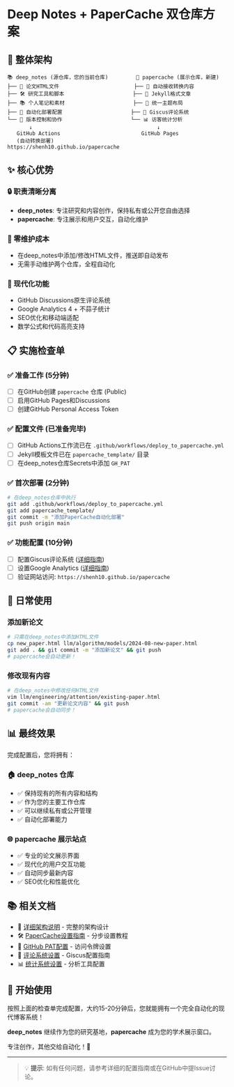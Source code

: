 # Deep Notes + PaperCache 双仓库方案

## 🎯 整体架构

```
📚 deep_notes (源仓库，您的当前仓库)         📖 papercache (展示仓库，新建)
├── 📄 论文HTML文件                        ├── 🔄 自动接收转换内容
├── 🛠️ 研究工具和脚本                      ├── 📝 Jekyll格式文章
├── 📚 个人笔记和素材                      ├── 🎨 统一主题布局
├── 🤖 自动化部署配置                      ├── 💬 Giscus评论系统
└── 🔧 版本控制和协作                      └── 📊 访客统计分析
       ↓                                        ↓
   GitHub Actions                          GitHub Pages
   (自动转换部署)                          https://shenh10.github.io/papercache
```

## ✨ 核心优势

### 🔒 职责清晰分离

- **deep_notes**: 专注研究和内容创作，保持私有或公开您自由选择
- **papercache**: 专注展示和用户交互，自动化维护

### 🚀 零维护成本

- 在deep_notes中添加/修改HTML文件，推送即自动发布
- 无需手动维护两个仓库，全程自动化

### 💬 现代化功能

- GitHub Discussions原生评论系统
- Google Analytics 4 + 不蒜子统计
- SEO优化和移动端适配
- 数学公式和代码高亮支持

## 📋 实施检查单

### ✅ 准备工作 (5分钟)

- [ ] 在GitHub创建 `papercache` 仓库 (Public)
- [ ] 启用GitHub Pages和Discussions
- [ ] 创建GitHub Personal Access Token

### ✅ 配置文件 (已准备完毕)

- [ ] GitHub Actions工作流已在 `.github/workflows/deploy_to_papercache.yml`
- [ ] Jekyll模板文件已在 `papercache_template/` 目录
- [ ] 在deep_notes仓库Secrets中添加 `GH_PAT`

### ✅ 首次部署 (2分钟)

```bash
# 在deep_notes仓库中执行
git add .github/workflows/deploy_to_papercache.yml
git add papercache_template/
git commit -m "添加PaperCache自动化部署"
git push origin main
```

### ✅ 功能配置 (10分钟)

- [ ] 配置Giscus评论系统 ([详细指南](setup_scripts/setup_giscus.md))
- [ ] 设置Google Analytics ([详细指南](setup_scripts/setup_analytics.md))
- [ ] 验证网站访问: `https://shenh10.github.io/papercache`

## 🔄 日常使用

### 添加新论文

```bash
# 只需在deep_notes中添加HTML文件
cp new_paper.html llm/algorithm/models/2024-08-new-paper.html
git add . && git commit -m "添加新论文" && git push
# papercache会自动更新！
```

### 修改现有内容

```bash
# 在deep_notes中修改任何HTML文件
vim llm/engineering/attention/existing-paper.html
git commit -am "更新论文内容" && git push
# papercache会自动同步！
```

## 📊 最终效果

完成配置后，您将拥有：

### 🏠 deep_notes 仓库

- ✅ 保持现有的所有内容和结构
- ✅ 作为您的主要工作仓库
- ✅ 可以继续私有或公开管理
- ✅ 自动化部署能力

### 🌐 papercache 展示站点

- ✅ 专业的论文展示界面
- ✅ 现代化的用户交互功能
- ✅ 自动同步最新内容
- ✅ SEO优化和性能优化

## 📚 相关文档

- 📖 [详细架构说明](UPDATED_ARCHITECTURE.md) - 完整的架构设计
- 🛠️ [PaperCache设置指南](PAPERCACHE_SETUP.md) - 分步设置教程
- 🔑 [GitHub PAT配置](setup_scripts/setup_github_pat.md) - 访问令牌设置
- 💬 [评论系统设置](setup_scripts/setup_giscus.md) - Giscus配置指南
- 📊 [统计系统设置](setup_scripts/setup_analytics.md) - 分析工具配置

## 🎉 开始使用

按照上面的检查单完成配置，大约15-20分钟后，您就能拥有一个完全自动化的现代博客系统！

**deep_notes** 继续作为您的研究基地，**papercache** 成为您的学术展示窗口。

专注创作，其他交给自动化！🚀

---

> 💡 **提示**: 如有任何问题，请参考详细的配置指南或在GitHub中提Issue讨论。
